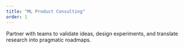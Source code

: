 ```yaml
---
title: "ML Product Consulting"
order: 1
---
```

Partner with teams to validate ideas, design experiments, and translate research into pragmatic roadmaps.
